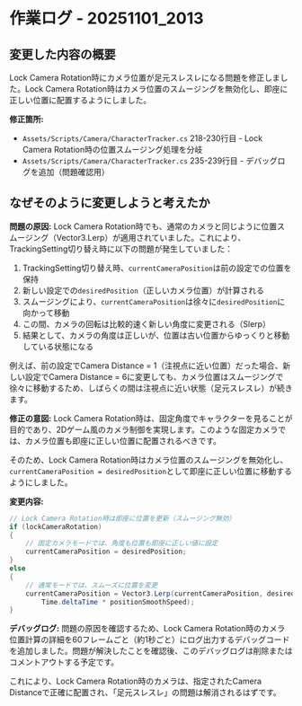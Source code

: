 # 作業ログ - 20251101_2013

## 変更した内容の概要

Lock Camera Rotation時にカメラ位置が足元スレスレになる問題を修正しました。Lock Camera Rotation時はカメラ位置のスムージングを無効化し、即座に正しい位置に配置するようにしました。

**修正箇所:**
- `Assets/Scripts/Camera/CharacterTracker.cs` 218-230行目 - Lock Camera Rotation時の位置スムージング処理を分岐
- `Assets/Scripts/Camera/CharacterTracker.cs` 235-239行目 - デバッグログを追加（問題確認用）

## なぜそのように変更しようと考えたか

**問題の原因:**
Lock Camera Rotation時でも、通常のカメラと同じように位置スムージング（Vector3.Lerp）が適用されていました。これにより、TrackingSetting切り替え時に以下の問題が発生していました：

1. TrackingSetting切り替え時、`currentCameraPosition`は前の設定での位置を保持
2. 新しい設定での`desiredPosition`（正しいカメラ位置）が計算される
3. スムージングにより、`currentCameraPosition`は徐々に`desiredPosition`に向かって移動
4. この間、カメラの回転は比較的速く新しい角度に変更される（Slerp）
5. 結果として、カメラの角度は正しいが、位置は古い位置からゆっくりと移動している状態になる

例えば、前の設定でCamera Distance = 1（注視点に近い位置）だった場合、新しい設定でCamera Distance = 6に変更しても、カメラ位置はスムージングで徐々に移動するため、しばらくの間は注視点に近い状態（足元スレスレ）が続きます。

**修正の意図:**
Lock Camera Rotation時は、固定角度でキャラクターを見ることが目的であり、2Dゲーム風のカメラ制御を実現します。このような固定カメラでは、カメラ位置も即座に正しい位置に配置されるべきです。

そのため、Lock Camera Rotation時はカメラ位置のスムージングを無効化し、`currentCameraPosition = desiredPosition`として即座に正しい位置に移動するようにしました。

**変更内容:**
```csharp
// Lock Camera Rotation時は即座に位置を更新（スムージング無効）
if (lockCameraRotation)
{
    // 固定カメラモードでは、角度も位置も即座に正しい値に設定
    currentCameraPosition = desiredPosition;
}
else
{
    // 通常モードでは、スムーズに位置を変更
    currentCameraPosition = Vector3.Lerp(currentCameraPosition, desiredPosition,
        Time.deltaTime * positionSmoothSpeed);
}
```

**デバッグログ:**
問題の原因を確認するため、Lock Camera Rotation時のカメラ位置計算の詳細を60フレームごと（約1秒ごと）にログ出力するデバッグコードを追加しました。問題が解決したことを確認後、このデバッグログは削除またはコメントアウトする予定です。

これにより、Lock Camera Rotation時のカメラは、指定されたCamera Distanceで正確に配置され、「足元スレスレ」の問題は解消されるはずです。
